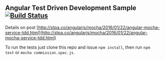 ## Angular Test Driven Development Sample [![Build Status](https://travis-ci.org/stewones/angular-mocha-service-tdd.svg)](https://travis-ci.org/stewones/angular-mocha-service-tdd)

Details on post [http://stpa.co/angularjs/mocha/2016/01/22/angular-mocha-service-tdd.html](http://stpa.co/angularjs/mocha/2016/01/22/angular-mocha-service-tdd.html)

To run the tests just clone this repo and issue `npm install`, then run `npm test` or `mocha commission.spec.js`.